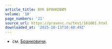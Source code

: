 ```yaml
---
article_title: ВУК БРАНКОВИЧ
volume: '10'
page_numbers: '21'
source_url: https://pravenc.ru/text/161001.html
downloaded_at: '2025-10-13T10:40:49Z'
---
```


- см. [Бранковичи](https://pravenc.ru/text/Бранковичи.html).
